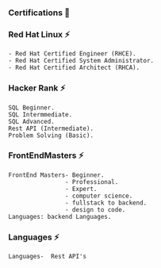 
###  Certifications 🧾

### Red Hat Linux ⚡
```
- Red Hat Certified Engineer (RHCE).
- Red Hat Certified System Administrator.
- Red Hat Certified Architect (RHCA).
```

### Hacker Rank ⚡
```
SQL Beginner.
SQL Intermmediate.
SQL Advanced.
Rest API (Intermediate).
Problem Solving (Basic).

```
### FrontEndMasters ⚡
```
FrontEnd Masters- Beginner.
                - Professional. 
                - Expert.
                - computer science.
                - fullstack to backend.
                - design to code.
Languages: backend Languages.
``` 
### Languages ⚡
```
Languages-  Rest API's

```
